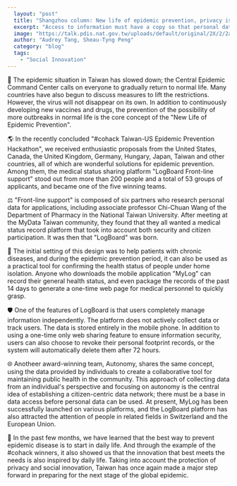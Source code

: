 ```yaml
---
  layout: "post"
  title: "Shangzhou column: New life of epidemic prevention, privacy is not worrying"
  excerpt: "Access to information must have a copy so that personal data can make a difference."
  image: "https://talk.pdis.nat.gov.tw/uploads/default/original/2X/2/2aa1ad934a56a1dda2c8959b6104eb568e456b30.jpeg"
  author: "Audrey Tang, Sheau-Tyng Peng"
  category: "blog"
  tags: 
    - "Social Innovation"
---
```


💊 The epidemic situation in Taiwan has slowed down; the Central Epidemic Command Center calls on everyone to gradually return to normal life. Many countries have also begun to discuss measures to lift the restrictions. However, the virus will not disappear on its own. In addition to continuously developing new vaccines and drugs, the prevention of the possibility of more outbreaks in normal life is the core concept of the "New Life of Epidemic Prevention".

🌎 In the recently concluded "#cohack Taiwan-US Epidemic Prevention Hackathon", we received enthusiastic proposals from the United States, Canada, the United Kingdom, Germany, Hungary, Japan, Taiwan and other countries, all of which are wonderful solutions for epidemic prevention. Among them, the medical status sharing platform "LogBoard Front-line support" stood out from more than 200 people and a total of 53 groups of applicants, and became one of the five winning teams.

⚖️ "Front-line support" is composed of six partners who research personal data for applications, including associate professor Chi-Chuan Wang of the Department of Pharmacy in the National Taiwan University. After meeting at the MyData Taiwan community, they found that they all wanted a medical status record platform that took into account both security and citizen participation. It was then that "LogBoard" was born.

📲 The initial setting of this design was to help patients with chronic diseases, and during the epidemic prevention period, it can also be used as a practical tool for confirming the health status of people under home isolation. Anyone who downloads the mobile application "MyLog" can record their general health status, and even package the records of the past 14 days to generate a one-time web page for medical personnel to quickly grasp.

🛡️ One of the features of LogBoard is that users completely manage information independently. The platform does not actively collect data or track users. The data is stored entirely in the mobile phone. In addition to using a one-time only web sharing feature to ensure information security, users can also choose to revoke their personal footprint records, or the system will automatically delete them after 72 hours.

🌐 Anotheer award-winning team, Autonomy, shares the same concept, using the data provided by individuals to create a collaborative tool for maintaining public health in the community. This approach of collecting data from an individual's perspective and focusing on autonomy is the central idea of establishing a citizen-centric data network; there must be a base in data access before personal data can be used. At present, MyLog has been successfully launched on various platforms, and the LogBoard platform has also attracted the attention of people in related fields in Switzerland and the European Union.

💝 In the past few months, we have learned that the best way to prevent epidemic disease is to start in daily life. And through the example of the #cohack winners, it also showed us that the innovation that best meets the needs is also inspired by daily life. Taking into account the protection of privacy and social innovation, Taiwan has once again made a major step forward in preparing for the next stage of the global epidemic.
